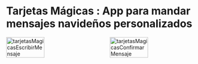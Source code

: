 # Tarjetas Mágicas : App para mandar mensajes navideños personalizados

<div style="display: flex; justify-content: space-between;">
  <img src="https://github.com/MarquezE92/tarjetas_magicas/assets/106556305/9f901425-7ebe-4b78-a235-917ef0b79571" alt="tarjetasMagicasEscribirMensaje" style="width: 45%;"/>
  <img src="https://github.com/MarquezE92/tarjetas_magicas/assets/106556305/a56550ce-2c4c-4087-86e0-e047e3d7fc05" alt="tarjetasMagicasConfirmarMensaje" style="width: 45%;"/>
</div>
